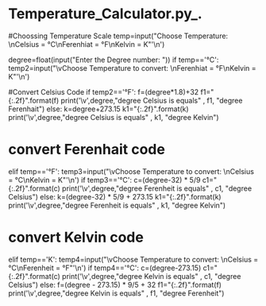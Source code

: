 # Temperature_Calculator.py_.

#Choossing Temperature Scale
temp=input("Choose Temperature: \nCelsius = °C\nFerenhiat = °F\nKelvin = K"'\n')

degree=float(input("Enter the Degree number: "))
if temp=='°C':
	temp2=input("\vChoose Temperature to convert: \nFerenhiat = °F\nKelvin = K"'\n')

#Convert Celsius Code
	if temp2=='°F':
		f=(degree*1.8)+32
		f1="{:.2f}".format(f)
		print('\v',degree,"degree Celsius is equals" , f1, "degree Ferenhait")
	else:
		k=degree+273.15
		k1="{:.2f}".format(k)
		print('\v',degree,"degree Celsius is equals" , k1, "degree Kelvin")

# convert Ferenhait code
elif temp=='°F':
	temp3=input("\vChoose Temperature to convert: \nCelsius = °C\nKelvin = K"'\n')
	if temp3=='°C':
		c=(degree-32) * 5/9
		c1="{:.2f}".format(c)
		print('\v',degree,"degree Ferenheit is equals" , c1, "degree Celsius")
	else:
		k=(degree-32) * 5/9 + 273.15
		k1="{:.2f}".format(k)
		print('\v',degree,"degree Ferenheit is equals" , k1, "degree Kelvin")

# convert Kelvin code
elif temp=='K':
	temp4=input("\vChoose Temperature to convert: \nCelsius = °C\nFerenheit = °F"'\n')
	if temp4=='°C':
		c=(degree-273.15)
		c1="{:.2f}".format(c)
		print('\v',degree,"degree Kelvin is equals" , c1, "degree Celsius")
	else:
		f=(degree - 273.15) * 9/5 + 32
		f1="{:.2f}".format(f)
		print('\v',degree,"degree Kelvin is equals" , f1, "degree Ferenheit")
